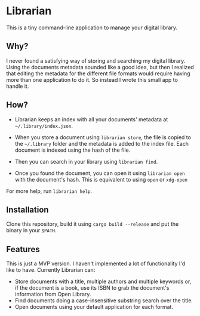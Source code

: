 # Librarian

This is a tiny command-line application to manage your digital library.

## Why?

I never found a satisfying way of storing and searching my digital library.
Using the documents metadata sounded like a good idea, but then I realized that
editing the metadata for the different file formats would require having more
than one application to do it. So instead I wrote this small app to handle it.

## How?

- Librarian keeps an index with all your documents' metadata at
  `~/.library/index.json`.

- When you store a document using `librarian store`, the file is copied to the
  `~/.library` folder and the metadata is added to the index file. Each document is
  indexed using the hash of the file.

- Then you can search in your library using `librarian find`.

- Once you found the document, you can open it using `librarian open` with the
  document's hash. This is equivalent to using `open` or `xdg-open`

For more help, run `librarian help`.

## Installation

Clone this repository, build it using `cargo build --release` and put the
binary in your `$PATH`.

## Features

This is just a MVP version. I haven't implemented a lot of functionality I'd
like to have. Currently Librarian can:

- Store documents with a title, multiple authors and multiple keywords or, if
  the document is a book, use its ISBN to grab the document's information from
  Open Library.
- Find documents doing a case-insensitive substring search over the title.
- Open documents using your default application for each format.
